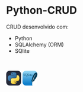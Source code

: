 # Python-CRUD

CRUD desenvolvido com:
- Python
- SQLAlchemy (ORM)
- SQlite
<br />
<p align="left">
<img src="https://raw.githubusercontent.com/tandpfun/skill-icons/65dea6c4eaca7da319e552c09f4cf5a9a8dab2c8/icons/Python-Dark.svg" alt="Python" width=40px height=40px>
<img src="https://raw.githubusercontent.com/tandpfun/skill-icons/65dea6c4eaca7da319e552c09f4cf5a9a8dab2c8/icons/SQLite.svg" alt="SQlite" width=40px height=40px>
</p>
